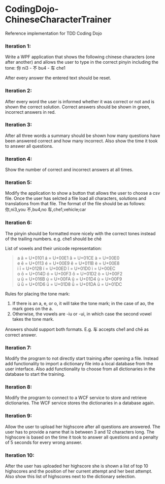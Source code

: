 CodingDojo-ChineseCharacterTrainer
==================================

Reference implementation for TDD Coding Dojo


### Iteration 1:
Write a WPF application that shows the following chinese characters (one after another) and allows the user to type in the correct pinyin including the tone:
	你 ni3 - 不 bu4 - 车 che1

After every answer the entered text should be reset.

### Iteration 2:
After every word the user is informed whether it was correct or not and is shown the correct solution.
Correct answers should be shown in green, incorrect answers in red.

### Iteration 3:
After all three words a summary should be shown how many questions have been answered correct and how many incorrect.
Also show the time it took to answer all questions.

### Iteration 4:
Show the number of correct and incorrect answers at all times.

### Iteration 5:
Modify the application to show a button that allows the user to choose a csv file. Once the user has selcted a file load all characters, solutions and translations from that file. The format of the file should be as follows:
你,ni3,you
不,bu4,no
车,che1,vehicle;car

### Iteration 6:
The pinyin should be formatted more nicely with the correct tones instead of the trailing numbers.
e.g. che1 should be chē

List of vowels and their unicode representation:
> a ā = U+0101 á = U+00E1 ǎ = U+01CE à = U+00E0  
> e ē = U+0113 é = U+00E9 ě = U+011B è = U+00E8  
> i ī = U+012B í = U+00ED ǐ = U+01D0 ì = U+00EC  
> o ō = U+014D ó = U+00F3 ǒ = U+01D2 ò = U+00F2  
> u ū = U+016B ú = U+00FA ǔ = U+01D4 ù = U+00F9  
> ü ǖ = U+01D6 ǘ = U+01D8 ǚ = U+01DA ǜ = U+01DC  

Rules for placing the tone mark:

1.  If there is an a, e, or o, it will take the tone mark; in the case of ao, the mark goes on the a.
2.  Otherwise, the vowels are -iu or -ui, in which case the second vowel takes the tone mark.

Answers should support both formats. E.g. 车 accepts che1 and chē as correct answer.

### Iteration 7:
Modify the program to not directly start training after opening a file.
Instead add functionality to import a dictionary file into a local database from the user interface.
Also add functionality to choose from all dictionaries in the database to start the training.

### Iteration 8:
Modify the program to connect to a WCF service to store and retrieve dictionaries. The WCF service stores the dictionaries in a database again.

### Iteration 9:
Allow the user to upload her highscore after all questions are answered. The user has to provide a name that is between 3 and 12 characters long.
The highscore is based on the time it took to answer all questions and a penalty of 5 seconds for every wrong answer.

### Iteration 10:
After the user has uploaded her highscore she is shown a list of top 10 highscores and the position of her current attempt and her best attempt.
Also show this list of highscores next to the dictionary selection.
